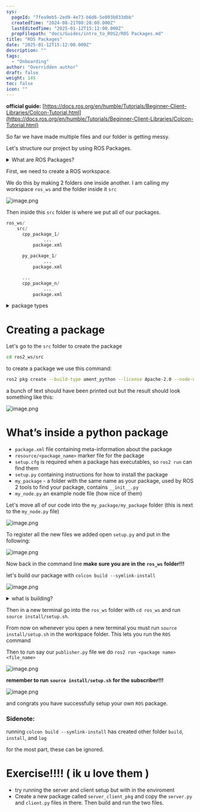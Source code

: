 ```yaml
---
sys:
  pageId: "7fea9eb5-2ed9-4e73-b6d6-5e093b833dbb"
  createdTime: "2024-08-21T00:28:00.000Z"
  lastEditedTime: "2025-01-12T15:12:00.000Z"
  propFilepath: "docs/Guides/intro_to_ROS2/ROS Packages.md"
title: "ROS Packages"
date: "2025-01-12T15:12:00.000Z"
description: ""
tags:
  - "Onboarding"
author: "Overridden author"
draft: false
weight: 145
toc: false
icon: ""
---
```


**official guide:** [https://docs.ros.org/en/humble/Tutorials/Beginner-Client-Libraries/Colcon-Tutorial.html](https://docs.ros.org/en/humble/Tutorials/Beginner-Client-Libraries/Colcon-Tutorial.html)

So far we have made multiple files and our folder is getting messy.

Let's structure our project by using ROS Packages.

<details>

<summary>What are ROS Packages?</summary>

ROS Packages are, as the name implies, packages of code that are highly sharable between ROS developers.

They consist of a folder, `package.xml` file, and source code

```python
      cpp_package_1/
		      ... imagine much code files here ..
          package.xml
```

</details>

First, we need to create a ROS workspace.

We do this by making 2 folders one inside another. I am calling my workspace `ros_ws` and the folder inside it `src`

![image.png](https://prod-files-secure.s3.us-west-2.amazonaws.com/d518164a-d88e-44d1-a4ee-3adb3bd8bce0/70706947-fd18-4537-a67b-e12946812d31/image.png?X-Amz-Algorithm=AWS4-HMAC-SHA256&X-Amz-Content-Sha256=UNSIGNED-PAYLOAD&X-Amz-Credential=ASIAZI2LB4662NT7CTSD%2F20250704%2Fus-west-2%2Fs3%2Faws4_request&X-Amz-Date=20250704T230857Z&X-Amz-Expires=3600&X-Amz-Security-Token=IQoJb3JpZ2luX2VjECwaCXVzLXdlc3QtMiJGMEQCIEdqrk9XfkL894kJmKONgvuF3bGJEagaPhmIP4vG5bmGAiB7OHMpS1qLGOEpVbOWV31VJyrA21ywoxlzwmwPA0PRHCr%2FAwg1EAAaDDYzNzQyMzE4MzgwNSIMzHlRJkWa2DvFRuC%2FKtwD5kWyDHDbGLKm9RqLco6mE%2Fj3ZwwtPjEaI1OCoZisLoCCD8aeYPHT07Vx9ewQC6%2BT4dEpRmSVS0rKO8cEMAPeW%2F0q3kVkbKXeqqM2NMdfku4b%2FC59TfMaGgO9HEKgINttG5gr4J1Jb0MP8z2zgdSBAwmlEi%2BD9vekqhtQHFU3bEOjBCuDPp3PpeldPMLDN2iqI0Iw7PB8P6ZnMfTdbaiYFYYDhwiAY6MU8tpcRGG7hJpJKQXPKk14dlZ%2FbG4gNjdZqPelBMuHtWjCmAH%2B6YSkZKf4tV%2Bistvd7CQ%2FOqHbIuF573ZCYo5AFwugszqbkj4kLzfMkhY8smHShGD6NyMHzZ%2F3NPH0nWSxquEF95SyfaMECqNOB9vdkAWHJJNAGWFVuQwb5PwDdf6mnXRaLOarxxDqiDtBeKaYz03MRWZRO11uAtngqD1YWUgiVX2HxOzw9zydK9IItW5GradVgBsy8b%2FAKgxAAmQroYZ2Hi0C0aaXN7QUf9o6l7DBqYjNVIT1aNFqBixp3DT1R9mSU63QfvVGIb6uhAriV67PSdt2sTikpivo4Lu6eDYHAc6H0jgHojWkzpTnyzGF726Mrfmctt2Snll95pWP1pqj8JVZQ7CpEZHOaMiNDU9nGuIwkOigwwY6pgHrF%2Bqwmzn%2FdPCTKvErlaIrrU1D1f7kuK4YKlcOwHIJ%2BqAj8o57OwNT9F7U6pPn%2FzjjPT15kOPOJAHcfExxryBldVykOwS0I2eRFgEwd0ay27MMBNcufpw9YmBWZ91Dv2wj5KD1OOBj%2Bszb%2Bsr8DhbfODVWpPS%2FtAq54qWFoWbgrfp3j95Y5%2BCOMHMMs5eBs9Moz3OYQebAu5B5ss%2BjyBX1KTG3XVKt&X-Amz-Signature=9bf7642d6e35072b6c8ad621d11f297fbe5755d043d0077ad7add2d1cc847a3e&X-Amz-SignedHeaders=host&x-amz-checksum-mode=ENABLED&x-id=GetObject)

Then inside this `src` folder is where we put all of our packages.

```python
ros_ws/
    src/
      cpp_package_1/
		      ...
          package.xml

      py_package_1/
		      ...
          package.xml

      ...
      cpp_package_n/
		      ...
          package.xml

```

<details>

<summary>package types</summary>

packages can be either `C++` or python.

the intern file structure is different for each but for this guide we will stick to creating python packages

</details>

# Creating a package

Let's go to the `src` folder to create the package

```bash
cd ros2_ws/src
```

to create a package we use this command:

```bash
ros2 pkg create --build-type ament_python --license Apache-2.0 --node-name my_node my_package
```

a bunch of text should have been printed out but the result should look something like this:

![image.png](https://prod-files-secure.s3.us-west-2.amazonaws.com/d518164a-d88e-44d1-a4ee-3adb3bd8bce0/e6cf1e3f-8512-4a3e-b131-079f800bf3e8/image.png?X-Amz-Algorithm=AWS4-HMAC-SHA256&X-Amz-Content-Sha256=UNSIGNED-PAYLOAD&X-Amz-Credential=ASIAZI2LB4662NT7CTSD%2F20250704%2Fus-west-2%2Fs3%2Faws4_request&X-Amz-Date=20250704T230857Z&X-Amz-Expires=3600&X-Amz-Security-Token=IQoJb3JpZ2luX2VjECwaCXVzLXdlc3QtMiJGMEQCIEdqrk9XfkL894kJmKONgvuF3bGJEagaPhmIP4vG5bmGAiB7OHMpS1qLGOEpVbOWV31VJyrA21ywoxlzwmwPA0PRHCr%2FAwg1EAAaDDYzNzQyMzE4MzgwNSIMzHlRJkWa2DvFRuC%2FKtwD5kWyDHDbGLKm9RqLco6mE%2Fj3ZwwtPjEaI1OCoZisLoCCD8aeYPHT07Vx9ewQC6%2BT4dEpRmSVS0rKO8cEMAPeW%2F0q3kVkbKXeqqM2NMdfku4b%2FC59TfMaGgO9HEKgINttG5gr4J1Jb0MP8z2zgdSBAwmlEi%2BD9vekqhtQHFU3bEOjBCuDPp3PpeldPMLDN2iqI0Iw7PB8P6ZnMfTdbaiYFYYDhwiAY6MU8tpcRGG7hJpJKQXPKk14dlZ%2FbG4gNjdZqPelBMuHtWjCmAH%2B6YSkZKf4tV%2Bistvd7CQ%2FOqHbIuF573ZCYo5AFwugszqbkj4kLzfMkhY8smHShGD6NyMHzZ%2F3NPH0nWSxquEF95SyfaMECqNOB9vdkAWHJJNAGWFVuQwb5PwDdf6mnXRaLOarxxDqiDtBeKaYz03MRWZRO11uAtngqD1YWUgiVX2HxOzw9zydK9IItW5GradVgBsy8b%2FAKgxAAmQroYZ2Hi0C0aaXN7QUf9o6l7DBqYjNVIT1aNFqBixp3DT1R9mSU63QfvVGIb6uhAriV67PSdt2sTikpivo4Lu6eDYHAc6H0jgHojWkzpTnyzGF726Mrfmctt2Snll95pWP1pqj8JVZQ7CpEZHOaMiNDU9nGuIwkOigwwY6pgHrF%2Bqwmzn%2FdPCTKvErlaIrrU1D1f7kuK4YKlcOwHIJ%2BqAj8o57OwNT9F7U6pPn%2FzjjPT15kOPOJAHcfExxryBldVykOwS0I2eRFgEwd0ay27MMBNcufpw9YmBWZ91Dv2wj5KD1OOBj%2Bszb%2Bsr8DhbfODVWpPS%2FtAq54qWFoWbgrfp3j95Y5%2BCOMHMMs5eBs9Moz3OYQebAu5B5ss%2BjyBX1KTG3XVKt&X-Amz-Signature=69930cc46b24847d821f29454c5d62a041394c3d56e48c0d2516b5b2599f9c03&X-Amz-SignedHeaders=host&x-amz-checksum-mode=ENABLED&x-id=GetObject)

# What’s inside a python package

- `package.xml` file containing meta-information about the package
- `resource/<package_name>` marker file for the package
- `setup.cfg` is required when a package has executables, so `ros2 run` can find them
- `setup.py` containing instructions for how to install the package
- `my_package` - a folder with the same name as your package, used by ROS 2 tools to find your package, contains `__init__.py`
- `my_node.py` an example node file (how nice of them)

Let's move all of our code into the `my_package/my_package` folder (this is next to the `my_node.py` file)

![image.png](https://prod-files-secure.s3.us-west-2.amazonaws.com/d518164a-d88e-44d1-a4ee-3adb3bd8bce0/9ce58f11-0da9-4d3e-b86d-506a9685d378/image.png?X-Amz-Algorithm=AWS4-HMAC-SHA256&X-Amz-Content-Sha256=UNSIGNED-PAYLOAD&X-Amz-Credential=ASIAZI2LB4662NT7CTSD%2F20250704%2Fus-west-2%2Fs3%2Faws4_request&X-Amz-Date=20250704T230857Z&X-Amz-Expires=3600&X-Amz-Security-Token=IQoJb3JpZ2luX2VjECwaCXVzLXdlc3QtMiJGMEQCIEdqrk9XfkL894kJmKONgvuF3bGJEagaPhmIP4vG5bmGAiB7OHMpS1qLGOEpVbOWV31VJyrA21ywoxlzwmwPA0PRHCr%2FAwg1EAAaDDYzNzQyMzE4MzgwNSIMzHlRJkWa2DvFRuC%2FKtwD5kWyDHDbGLKm9RqLco6mE%2Fj3ZwwtPjEaI1OCoZisLoCCD8aeYPHT07Vx9ewQC6%2BT4dEpRmSVS0rKO8cEMAPeW%2F0q3kVkbKXeqqM2NMdfku4b%2FC59TfMaGgO9HEKgINttG5gr4J1Jb0MP8z2zgdSBAwmlEi%2BD9vekqhtQHFU3bEOjBCuDPp3PpeldPMLDN2iqI0Iw7PB8P6ZnMfTdbaiYFYYDhwiAY6MU8tpcRGG7hJpJKQXPKk14dlZ%2FbG4gNjdZqPelBMuHtWjCmAH%2B6YSkZKf4tV%2Bistvd7CQ%2FOqHbIuF573ZCYo5AFwugszqbkj4kLzfMkhY8smHShGD6NyMHzZ%2F3NPH0nWSxquEF95SyfaMECqNOB9vdkAWHJJNAGWFVuQwb5PwDdf6mnXRaLOarxxDqiDtBeKaYz03MRWZRO11uAtngqD1YWUgiVX2HxOzw9zydK9IItW5GradVgBsy8b%2FAKgxAAmQroYZ2Hi0C0aaXN7QUf9o6l7DBqYjNVIT1aNFqBixp3DT1R9mSU63QfvVGIb6uhAriV67PSdt2sTikpivo4Lu6eDYHAc6H0jgHojWkzpTnyzGF726Mrfmctt2Snll95pWP1pqj8JVZQ7CpEZHOaMiNDU9nGuIwkOigwwY6pgHrF%2Bqwmzn%2FdPCTKvErlaIrrU1D1f7kuK4YKlcOwHIJ%2BqAj8o57OwNT9F7U6pPn%2FzjjPT15kOPOJAHcfExxryBldVykOwS0I2eRFgEwd0ay27MMBNcufpw9YmBWZ91Dv2wj5KD1OOBj%2Bszb%2Bsr8DhbfODVWpPS%2FtAq54qWFoWbgrfp3j95Y5%2BCOMHMMs5eBs9Moz3OYQebAu5B5ss%2BjyBX1KTG3XVKt&X-Amz-Signature=72a4fd7c885ebe764bb41277e3c8a1bee586aad2b45728ea34fe360268712569&X-Amz-SignedHeaders=host&x-amz-checksum-mode=ENABLED&x-id=GetObject)

To register all the new files we added open `setup.py` and put in the following:

![image.png](https://prod-files-secure.s3.us-west-2.amazonaws.com/d518164a-d88e-44d1-a4ee-3adb3bd8bce0/1cd7c262-4cae-4496-9d75-c178537d24a2/image.png?X-Amz-Algorithm=AWS4-HMAC-SHA256&X-Amz-Content-Sha256=UNSIGNED-PAYLOAD&X-Amz-Credential=ASIAZI2LB4662NT7CTSD%2F20250704%2Fus-west-2%2Fs3%2Faws4_request&X-Amz-Date=20250704T230857Z&X-Amz-Expires=3600&X-Amz-Security-Token=IQoJb3JpZ2luX2VjECwaCXVzLXdlc3QtMiJGMEQCIEdqrk9XfkL894kJmKONgvuF3bGJEagaPhmIP4vG5bmGAiB7OHMpS1qLGOEpVbOWV31VJyrA21ywoxlzwmwPA0PRHCr%2FAwg1EAAaDDYzNzQyMzE4MzgwNSIMzHlRJkWa2DvFRuC%2FKtwD5kWyDHDbGLKm9RqLco6mE%2Fj3ZwwtPjEaI1OCoZisLoCCD8aeYPHT07Vx9ewQC6%2BT4dEpRmSVS0rKO8cEMAPeW%2F0q3kVkbKXeqqM2NMdfku4b%2FC59TfMaGgO9HEKgINttG5gr4J1Jb0MP8z2zgdSBAwmlEi%2BD9vekqhtQHFU3bEOjBCuDPp3PpeldPMLDN2iqI0Iw7PB8P6ZnMfTdbaiYFYYDhwiAY6MU8tpcRGG7hJpJKQXPKk14dlZ%2FbG4gNjdZqPelBMuHtWjCmAH%2B6YSkZKf4tV%2Bistvd7CQ%2FOqHbIuF573ZCYo5AFwugszqbkj4kLzfMkhY8smHShGD6NyMHzZ%2F3NPH0nWSxquEF95SyfaMECqNOB9vdkAWHJJNAGWFVuQwb5PwDdf6mnXRaLOarxxDqiDtBeKaYz03MRWZRO11uAtngqD1YWUgiVX2HxOzw9zydK9IItW5GradVgBsy8b%2FAKgxAAmQroYZ2Hi0C0aaXN7QUf9o6l7DBqYjNVIT1aNFqBixp3DT1R9mSU63QfvVGIb6uhAriV67PSdt2sTikpivo4Lu6eDYHAc6H0jgHojWkzpTnyzGF726Mrfmctt2Snll95pWP1pqj8JVZQ7CpEZHOaMiNDU9nGuIwkOigwwY6pgHrF%2Bqwmzn%2FdPCTKvErlaIrrU1D1f7kuK4YKlcOwHIJ%2BqAj8o57OwNT9F7U6pPn%2FzjjPT15kOPOJAHcfExxryBldVykOwS0I2eRFgEwd0ay27MMBNcufpw9YmBWZ91Dv2wj5KD1OOBj%2Bszb%2Bsr8DhbfODVWpPS%2FtAq54qWFoWbgrfp3j95Y5%2BCOMHMMs5eBs9Moz3OYQebAu5B5ss%2BjyBX1KTG3XVKt&X-Amz-Signature=5823dbff543f5ddc1fe20645add9ac9c8c20164da39f971a58bcbbe9e697727c&X-Amz-SignedHeaders=host&x-amz-checksum-mode=ENABLED&x-id=GetObject)

Now back in the command line **make sure you are in the** **`ros_ws`** **folder!!!**

let's build our package with `colcon build --symlink-install`

![image.png](https://prod-files-secure.s3.us-west-2.amazonaws.com/d518164a-d88e-44d1-a4ee-3adb3bd8bce0/2f2a0d27-b173-48fd-b189-5f5c0ce65619/image.png?X-Amz-Algorithm=AWS4-HMAC-SHA256&X-Amz-Content-Sha256=UNSIGNED-PAYLOAD&X-Amz-Credential=ASIAZI2LB4662NT7CTSD%2F20250704%2Fus-west-2%2Fs3%2Faws4_request&X-Amz-Date=20250704T230857Z&X-Amz-Expires=3600&X-Amz-Security-Token=IQoJb3JpZ2luX2VjECwaCXVzLXdlc3QtMiJGMEQCIEdqrk9XfkL894kJmKONgvuF3bGJEagaPhmIP4vG5bmGAiB7OHMpS1qLGOEpVbOWV31VJyrA21ywoxlzwmwPA0PRHCr%2FAwg1EAAaDDYzNzQyMzE4MzgwNSIMzHlRJkWa2DvFRuC%2FKtwD5kWyDHDbGLKm9RqLco6mE%2Fj3ZwwtPjEaI1OCoZisLoCCD8aeYPHT07Vx9ewQC6%2BT4dEpRmSVS0rKO8cEMAPeW%2F0q3kVkbKXeqqM2NMdfku4b%2FC59TfMaGgO9HEKgINttG5gr4J1Jb0MP8z2zgdSBAwmlEi%2BD9vekqhtQHFU3bEOjBCuDPp3PpeldPMLDN2iqI0Iw7PB8P6ZnMfTdbaiYFYYDhwiAY6MU8tpcRGG7hJpJKQXPKk14dlZ%2FbG4gNjdZqPelBMuHtWjCmAH%2B6YSkZKf4tV%2Bistvd7CQ%2FOqHbIuF573ZCYo5AFwugszqbkj4kLzfMkhY8smHShGD6NyMHzZ%2F3NPH0nWSxquEF95SyfaMECqNOB9vdkAWHJJNAGWFVuQwb5PwDdf6mnXRaLOarxxDqiDtBeKaYz03MRWZRO11uAtngqD1YWUgiVX2HxOzw9zydK9IItW5GradVgBsy8b%2FAKgxAAmQroYZ2Hi0C0aaXN7QUf9o6l7DBqYjNVIT1aNFqBixp3DT1R9mSU63QfvVGIb6uhAriV67PSdt2sTikpivo4Lu6eDYHAc6H0jgHojWkzpTnyzGF726Mrfmctt2Snll95pWP1pqj8JVZQ7CpEZHOaMiNDU9nGuIwkOigwwY6pgHrF%2Bqwmzn%2FdPCTKvErlaIrrU1D1f7kuK4YKlcOwHIJ%2BqAj8o57OwNT9F7U6pPn%2FzjjPT15kOPOJAHcfExxryBldVykOwS0I2eRFgEwd0ay27MMBNcufpw9YmBWZ91Dv2wj5KD1OOBj%2Bszb%2Bsr8DhbfODVWpPS%2FtAq54qWFoWbgrfp3j95Y5%2BCOMHMMs5eBs9Moz3OYQebAu5B5ss%2BjyBX1KTG3XVKt&X-Amz-Signature=08f97e1286c7c579aa645b5df7b2988adcc8f550f3bdffe4d4882245fd9b680d&X-Amz-SignedHeaders=host&x-amz-checksum-mode=ENABLED&x-id=GetObject)

<details>

<summary>what is building?</summary>

if you are a CS major at Rose-Hulman you will learn the answer to this in CSSE132

but TLDR; is it combines all the code files into one program that can be run easily 

</details>

Then in a new terminal go into the `ros_ws` folder with `cd ros_ws` and run `source install/setup.sh`. 

From now on whenever you open a new terminal you must run `source install/setup.sh` in the workspace folder. This lets you run the `ROS` command

Then to run say our `publisher.py` file we do `ros2 run <package name> <file_name>`

![image.png](https://prod-files-secure.s3.us-west-2.amazonaws.com/d518164a-d88e-44d1-a4ee-3adb3bd8bce0/4f4b1219-3a44-4632-aa0a-ce3471699f59/image.png?X-Amz-Algorithm=AWS4-HMAC-SHA256&X-Amz-Content-Sha256=UNSIGNED-PAYLOAD&X-Amz-Credential=ASIAZI2LB4662NT7CTSD%2F20250704%2Fus-west-2%2Fs3%2Faws4_request&X-Amz-Date=20250704T230857Z&X-Amz-Expires=3600&X-Amz-Security-Token=IQoJb3JpZ2luX2VjECwaCXVzLXdlc3QtMiJGMEQCIEdqrk9XfkL894kJmKONgvuF3bGJEagaPhmIP4vG5bmGAiB7OHMpS1qLGOEpVbOWV31VJyrA21ywoxlzwmwPA0PRHCr%2FAwg1EAAaDDYzNzQyMzE4MzgwNSIMzHlRJkWa2DvFRuC%2FKtwD5kWyDHDbGLKm9RqLco6mE%2Fj3ZwwtPjEaI1OCoZisLoCCD8aeYPHT07Vx9ewQC6%2BT4dEpRmSVS0rKO8cEMAPeW%2F0q3kVkbKXeqqM2NMdfku4b%2FC59TfMaGgO9HEKgINttG5gr4J1Jb0MP8z2zgdSBAwmlEi%2BD9vekqhtQHFU3bEOjBCuDPp3PpeldPMLDN2iqI0Iw7PB8P6ZnMfTdbaiYFYYDhwiAY6MU8tpcRGG7hJpJKQXPKk14dlZ%2FbG4gNjdZqPelBMuHtWjCmAH%2B6YSkZKf4tV%2Bistvd7CQ%2FOqHbIuF573ZCYo5AFwugszqbkj4kLzfMkhY8smHShGD6NyMHzZ%2F3NPH0nWSxquEF95SyfaMECqNOB9vdkAWHJJNAGWFVuQwb5PwDdf6mnXRaLOarxxDqiDtBeKaYz03MRWZRO11uAtngqD1YWUgiVX2HxOzw9zydK9IItW5GradVgBsy8b%2FAKgxAAmQroYZ2Hi0C0aaXN7QUf9o6l7DBqYjNVIT1aNFqBixp3DT1R9mSU63QfvVGIb6uhAriV67PSdt2sTikpivo4Lu6eDYHAc6H0jgHojWkzpTnyzGF726Mrfmctt2Snll95pWP1pqj8JVZQ7CpEZHOaMiNDU9nGuIwkOigwwY6pgHrF%2Bqwmzn%2FdPCTKvErlaIrrU1D1f7kuK4YKlcOwHIJ%2BqAj8o57OwNT9F7U6pPn%2FzjjPT15kOPOJAHcfExxryBldVykOwS0I2eRFgEwd0ay27MMBNcufpw9YmBWZ91Dv2wj5KD1OOBj%2Bszb%2Bsr8DhbfODVWpPS%2FtAq54qWFoWbgrfp3j95Y5%2BCOMHMMs5eBs9Moz3OYQebAu5B5ss%2BjyBX1KTG3XVKt&X-Amz-Signature=5e784d301edba0b895e59c98a1e2b838557e4fd2cb72104353f4f4345a4c23ec&X-Amz-SignedHeaders=host&x-amz-checksum-mode=ENABLED&x-id=GetObject)

**remember to run** **`source install/setup.sh`** **for the subscriber!!!**

![image.png](https://prod-files-secure.s3.us-west-2.amazonaws.com/d518164a-d88e-44d1-a4ee-3adb3bd8bce0/02121119-dad4-49ec-8356-c956108b4243/image.png?X-Amz-Algorithm=AWS4-HMAC-SHA256&X-Amz-Content-Sha256=UNSIGNED-PAYLOAD&X-Amz-Credential=ASIAZI2LB4662NT7CTSD%2F20250704%2Fus-west-2%2Fs3%2Faws4_request&X-Amz-Date=20250704T230857Z&X-Amz-Expires=3600&X-Amz-Security-Token=IQoJb3JpZ2luX2VjECwaCXVzLXdlc3QtMiJGMEQCIEdqrk9XfkL894kJmKONgvuF3bGJEagaPhmIP4vG5bmGAiB7OHMpS1qLGOEpVbOWV31VJyrA21ywoxlzwmwPA0PRHCr%2FAwg1EAAaDDYzNzQyMzE4MzgwNSIMzHlRJkWa2DvFRuC%2FKtwD5kWyDHDbGLKm9RqLco6mE%2Fj3ZwwtPjEaI1OCoZisLoCCD8aeYPHT07Vx9ewQC6%2BT4dEpRmSVS0rKO8cEMAPeW%2F0q3kVkbKXeqqM2NMdfku4b%2FC59TfMaGgO9HEKgINttG5gr4J1Jb0MP8z2zgdSBAwmlEi%2BD9vekqhtQHFU3bEOjBCuDPp3PpeldPMLDN2iqI0Iw7PB8P6ZnMfTdbaiYFYYDhwiAY6MU8tpcRGG7hJpJKQXPKk14dlZ%2FbG4gNjdZqPelBMuHtWjCmAH%2B6YSkZKf4tV%2Bistvd7CQ%2FOqHbIuF573ZCYo5AFwugszqbkj4kLzfMkhY8smHShGD6NyMHzZ%2F3NPH0nWSxquEF95SyfaMECqNOB9vdkAWHJJNAGWFVuQwb5PwDdf6mnXRaLOarxxDqiDtBeKaYz03MRWZRO11uAtngqD1YWUgiVX2HxOzw9zydK9IItW5GradVgBsy8b%2FAKgxAAmQroYZ2Hi0C0aaXN7QUf9o6l7DBqYjNVIT1aNFqBixp3DT1R9mSU63QfvVGIb6uhAriV67PSdt2sTikpivo4Lu6eDYHAc6H0jgHojWkzpTnyzGF726Mrfmctt2Snll95pWP1pqj8JVZQ7CpEZHOaMiNDU9nGuIwkOigwwY6pgHrF%2Bqwmzn%2FdPCTKvErlaIrrU1D1f7kuK4YKlcOwHIJ%2BqAj8o57OwNT9F7U6pPn%2FzjjPT15kOPOJAHcfExxryBldVykOwS0I2eRFgEwd0ay27MMBNcufpw9YmBWZ91Dv2wj5KD1OOBj%2Bszb%2Bsr8DhbfODVWpPS%2FtAq54qWFoWbgrfp3j95Y5%2BCOMHMMs5eBs9Moz3OYQebAu5B5ss%2BjyBX1KTG3XVKt&X-Amz-Signature=625c5fea7e4cdece1e4a9c930e311b99f34bfa64a3744e71ac48a7489f7cd5c9&X-Amz-SignedHeaders=host&x-amz-checksum-mode=ENABLED&x-id=GetObject)

and congrats you have successfully setup your own `ROS` package.

### Sidenote:

running `colcon build --symlink-install` has created other folder `build`, `install`, and `log`

for the most part, these can be ignored.

# Exercise!!!! ( ik u love them )

- try running the server and client setup but with in the enviroment
- Create a new package called `server_client_pkg` and copy the `server.py` and `client.py` files in there. Then build and run the two files.
